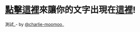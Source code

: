 # [點擊這裡](https://github.com/charlie-moomoo/textboard/issues/new?title=<把這裡替換成你的文字！>&body=按下`Submit%20new%20issue`!)來讓你的文字出現在[這裡](https://github.com/charlie-moomoo/textboard/blob/main/words.txt)!
測試_- by [@charlie-moomoo](https://github.com/charlie-moomoo)_<br>
